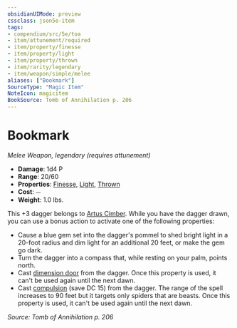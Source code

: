 ```yaml
---
obsidianUIMode: preview
cssclass: json5e-item
tags:
- compendium/src/5e/toa
- item/attunement/required
- item/property/finesse
- item/property/light
- item/property/thrown
- item/rarity/legendary
- item/weapon/simple/melee
aliases: ["Bookmark"]
SourceType: "Magic Item"
NoteIcon: magicitem
BookSource: Tomb of Annihilation p. 206
---
```

# Bookmark
*Melee Weapon, legendary (requires attunement)*  

- **Damage**: 1d4 P
- **Range**: 20/60
- **Properties**: [Finesse](/2-Mechanics/CLI/rules/item-properties.md#Finesse), [Light](/2-Mechanics/CLI/rules/item-properties.md#Light), [Thrown](/2-Mechanics/CLI/rules/item-properties.md#Thrown)
- **Cost**: ⏤
- **Weight**: 1.0 lbs.

This +3 dagger belongs to [Artus Cimber](/2-Mechanics/CLI/bestiary/npc/artus-cimber-toa.md). While you have the dagger drawn, you can use a bonus action to activate one of the following properties:

- Cause a blue gem set into the dagger's pommel to shed bright light in a 20-foot radius and dim light for an additional 20 feet, or make the gem go dark.  
- Turn the dagger into a compass that, while resting on your palm, points north.  
- Cast [dimension door](/2-Mechanics/CLI/spells/dimension-door.md) from the dagger. Once this property is used, it can't be used again until the next dawn.  
- Cast [compulsion](/2-Mechanics/CLI/spells/compulsion.md) (save DC 15) from the dagger. The range of the spell increases to 90 feet but it targets only spiders that are beasts. Once this property is used, it can't be used again until the next dawn.  

*Source: Tomb of Annihilation p. 206*